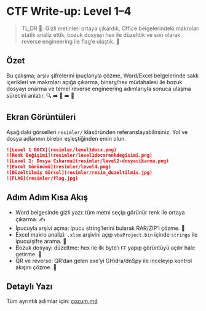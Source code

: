 # CTF Write-up: Level 1–4

> TL;DR 🚀: Gizli metinleri ortaya çıkardık, Office belgelerindeki makroları statik analiz ettik, bozuk dosyayı hex ile düzelttik ve son olarak reverse engineering ile flag’e ulaştık. 🎯


## Özet
Bu çalışma; arşiv şifrelerini ipuçlarıyla çözme, Word/Excel belgelerinde saklı içerikleri ve makroları açığa çıkarma, binary/hex müdahalesi ile bozuk dosyayı onarma ve temel reverse engineering adımlarıyla sonuca ulaşma sürecini anlatır. 🔍 ➡️ 🧩 ➡️ 🏁

## Ekran Görüntüleri
Aşağıdaki görselleri `resimler/` klasöründen referanslayabilirsiniz. Yol ve dosya adlarının birebir eşleştiğinden emin olun.

```md
![Level 1 DOCX](resimler/level1docx.png)
![Renk Değişimi](resimler/level1docxrenkdegisimi.png)
![Level 2: Dosya Çıkarma](resimler/level2-dosyacikarma.png)
![Excel Görünümü](resimler/level4.png)
![Düzeltilmiş Görsel](resimler/resim_duzeltilmis.jpg)
![FLAG](resimler/flag.jpg)
```

## Adım Adım Kısa Akış
- Word belgesinde gizli yazı: tüm metni seçip görünür renk ile ortaya çıkarma. ✍️
- İpucuyla arşivi açma: ipucu string’lerini bularak RAR/ZIP’i çözme. 🔑
- Excel makro analizi: `.xlsm` arşivini açıp `vbaProject.bin` içinde `strings` ile ipucu/şifre arama. 🧠
- Bozuk dosyayı düzeltme: hex ile ilk byte’ı `FF` yapıp görüntüyü açılır hale getirme. 🧰
- QR ve reverse: QR’dan gelen exe’yi GHidra/dnSpy ile inceleyip kontrol akışını çözme. 🧪

## Detaylı Yazı
Tüm ayrıntılı adımlar için: [cozum.md](./cozum.md)

